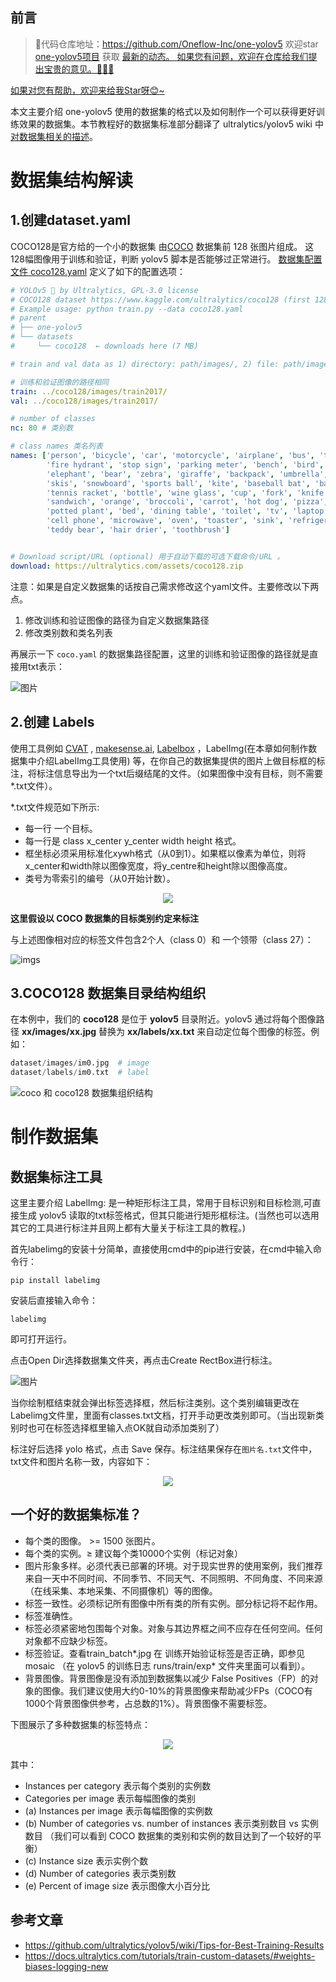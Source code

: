 ## 前言

>🎉代码仓库地址：<a href="https://github.com/Oneflow-Inc/one-yolov5" target="blank">https://github.com/Oneflow-Inc/one-yolov5</a>
欢迎star [one-yolov5项目](https://github.com/Oneflow-Inc/one-yolov5) 获取 <a href="https://github.com/Oneflow-Inc/one-yolov5/tags" target="blank" > 最新的动态。 </a>
<a href="https://github.com/Oneflow-Inc/one-yolov5/issues/new"  target="blank"  > 如果您有问题，欢迎在仓库给我们提出宝贵的意见。🌟🌟🌟 </a>
<a href="https://github.com/Oneflow-Inc/one-yolov5" target="blank" >
如果对您有帮助，欢迎来给我Star呀😊~  </a>

本文主要介绍 one-yolov5 使用的数据集的格式以及如何制作一个可以获得更好训练效果的数据集。本节教程好的数据集标准部分翻译了 ultralytics/yolov5 wiki 中[对数据集相关的描述](https://github.com/ultralytics/yolov5/wiki/Tips-for-Best-Training-Results)。


# 数据集结构解读
## 1.创建dataset.yaml

COCO128是官方给的一个小的数据集 由[COCO](https://cocodataset.org/#home) 数据集前 128 张图片组成。
这128幅图像用于训练和验证，判断 yolov5 脚本是否能够过正常进行。
[数据集配置文件 coco128.yaml](https://github.com/Oneflow-Inc/one-yolov5/blob/master/data/coco128.yaml) 定义了如下的配置选项： 

```coco128.yaml
# YOLOv5 🚀 by Ultralytics, GPL-3.0 license
# COCO128 dataset https://www.kaggle.com/ultralytics/coco128 (first 128 images from COCO train2017) by Ultralytics
# Example usage: python train.py --data coco128.yaml
# parent
# ├── one-yolov5
# └── datasets
#     └── coco128  ← downloads here (7 MB)

# train and val data as 1) directory: path/images/, 2) file: path/images.txt, or 3) list: [path1/images/, path2/images/]

# 训练和验证图像的路径相同
train: ../coco128/images/train2017/ 
val: ../coco128/images/train2017/

# number of classes
nc: 80 # 类别数

# class names 类名列表
names: ['person', 'bicycle', 'car', 'motorcycle', 'airplane', 'bus', 'train', 'truck', 'boat', 'traffic light',
        'fire hydrant', 'stop sign', 'parking meter', 'bench', 'bird', 'cat', 'dog', 'horse', 'sheep', 'cow',
        'elephant', 'bear', 'zebra', 'giraffe', 'backpack', 'umbrella', 'handbag', 'tie', 'suitcase', 'frisbee',
        'skis', 'snowboard', 'sports ball', 'kite', 'baseball bat', 'baseball glove', 'skateboard', 'surfboard',
        'tennis racket', 'bottle', 'wine glass', 'cup', 'fork', 'knife', 'spoon', 'bowl', 'banana', 'apple',
        'sandwich', 'orange', 'broccoli', 'carrot', 'hot dog', 'pizza', 'donut', 'cake', 'chair', 'couch',
        'potted plant', 'bed', 'dining table', 'toilet', 'tv', 'laptop', 'mouse', 'remote', 'keyboard', 
        'cell phone', 'microwave', 'oven', 'toaster', 'sink', 'refrigerator', 'book', 'clock', 'vase', 'scissors', 
        'teddy bear', 'hair drier', 'toothbrush']


# Download script/URL (optional) 用于自动下载的可选下载命令/URL 。 
download: https://ultralytics.com/assets/coco128.zip
```
 
 注意：如果是自定义数据集的话按自己需求修改这个yaml文件。主要修改以下两点。
 1. 修改训练和验证图像的路径为自定义数据集路径
 2. 修改类别数和类名列表

 再展示一下 `coco.yaml` 的数据集路径配置，这里的训练和验证图像的路径就是直接用txt表示：

![图片](https://user-images.githubusercontent.com/35585791/200171483-449db3a4-a813-4169-9dcc-32386ea477f7.png)

 
## 2.创建 Labels
使用工具例如 [CVAT](https://github.com/opencv/cvat) , [makesense.ai](https://www.makesense.ai/), [Labelbox](https://labelbox.com/) ，LabelImg(在本章如何制作数据集中介绍LabelImg工具使用) 等，在你自己的数据集提供的图片上做目标框的标注，将标注信息导出为一个txt后缀结尾的文件。（如果图像中没有目标，则不需要*.txt文件）。

*.txt文件规范如下所示:
- 每一行 一个目标。
- 每一行是 class x_center y_center width height 格式。
- 框坐标必须采用标准化xywh格式（从0到1）。如果框以像素为单位，则将x_center和width除以图像宽度，将y_centre和height除以图像高度。
- 类号为零索引的编号（从0开始计数）。


<p align="center">
  <img src="https://user-images.githubusercontent.com/35585791/200169794-1fa5209c-44db-4a25-9456-29de2d5674f1.png">
  
  **这里假设以 COCO 数据集的目标类别约定来标注**
</p>

与上述图像相对应的标签文件包含2个人（class 0）和 一个领带（class 27）：


![imgs](https://user-images.githubusercontent.com/35585791/200169914-e8ae3413-e4d5-4a8c-bd1f-12ef7200b72c.png)

## 3.COCO128 数据集目录结构组织

在本例中，我们的 **coco128** 是位于 **yolov5** 目录附近。yolov5 通过将每个图像路径 **xx/images/xx.jpg** 替换为 **xx/labels/xx.txt** 来自动定位每个图像的标签。例如：
```Python
dataset/images/im0.jpg  # image
dataset/labels/im0.txt  # label
```
![coco 和 coco128 数据集组织结构](https://user-images.githubusercontent.com/35585791/200170263-e7cfc4b9-1271-4c38-8ebd-653556e0cf60.png)


# 制作数据集

## 数据集标注工具
这里主要介绍 LabelImg: 是一种矩形标注工具，常用于目标识别和目标检测,可直接生成 yolov5 读取的txt标签格式，但其只能进行矩形框标注。(当然也可以选用其它的工具进行标注并且网上都有大量关于标注工具的教程。)

首先labelimg的安装十分简单，直接使用cmd中的pip进行安装，在cmd中输入命令行：
```python3
pip install labelimg
```
安装后直接输入命令：
```
labelimg
```
即可打开运行。

点击Open Dir选择数据集文件夹，再点击Create RectBox进行标注。

![图片](https://user-images.githubusercontent.com/35585791/200170723-559ceea0-5473-4c97-99e9-a5c5f4a16167.png)


当你绘制框结束就会弹出标签选择框，然后标注类别。这个类别编辑更改在Labelimg文件里，里面有classes.txt文档，打开手动更改类别即可。（当出现新类别时也可在标签选择框里输入点OK就自动添加类别了）

标注好后选择 yolo 格式，点击 Save 保存。标注结果保存在`图片名.txt`文件中，txt文件和图片名称一致，内容如下：

<p align="center">
  <img src="https://user-images.githubusercontent.com/35585791/200170815-f4a6b66e-b7b8-486b-8641-099020e60c69.png">
</p>


## 一个好的数据集标准？

- 每个类的图像。 >= 1500 张图片。
- 每个类的实例。≥ 建议每个类10000个实例（标记对象）
- 图片形象多样。必须代表已部署的环境。对于现实世界的使用案例，我们推荐来自一天中不同时间、不同季节、不同天气、不同照明、不同角度、不同来源（在线采集、本地采集、不同摄像机）等的图像。
- 标签一致性。必须标记所有图像中所有类的所有实例。部分标记将不起作用。
- 标签准确性。
- 标签必须紧密地包围每个对象。对象与其边界框之间不应存在任何空间。任何对象都不应缺少标签。
- 标签验证。查看train_batch*.jpg 在 训练开始验证标签是否正确，即参见 mosaic （在 yolov5 的训练日志 runs/train/exp* 文件夹里面可以看到）。
- 背景图像。背景图像是没有添加到数据集以减少 False Positives（FP）的对象的图像。我们建议使用大约0-10%的背景图像来帮助减少FPs（COCO有1000个背景图像供参考，占总数的1%）。背景图像不需要标签。

下图展示了多种数据集的标签特点：

<p align="center">
  <a href= "https://arxiv.org/abs/1405.0312">
  <img src="https://user-images.githubusercontent.com/26833433/109398377-82b0ac00-78f1-11eb-9c76-cc7820669d0d.png">
  </a>  
</p>

其中：

- Instances per category 表示每个类别的实例数
- Categories per image 表示每幅图像的类别
- (a) Instances per image 表示每幅图像的实例数
- (b) Number of categories vs. number of instances 表示类别数目 vs 实例数目 （我们可以看到 COCO 数据集的类别和实例的数目达到了一个较好的平衡）
- (c) Instance size 表示实例个数
- (d) Number of categories 表示类别数
- (e) Percent of image size 表示图像大小百分比

## 参考文章
- https://github.com/ultralytics/yolov5/wiki/Tips-for-Best-Training-Results
- https://docs.ultralytics.com/tutorials/train-custom-datasets/#weights-biases-logging-new

